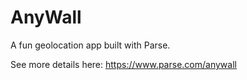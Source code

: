 AnyWall
=======

A fun geolocation app built with Parse.

See more details here: https://www.parse.com/anywall

